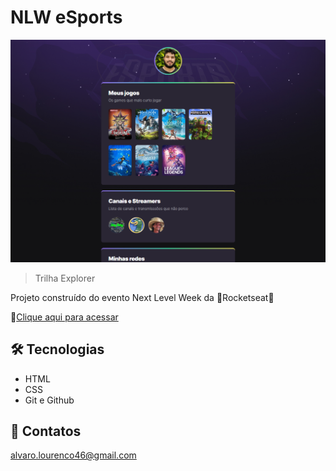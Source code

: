 # NLW eSports

![preview](./.github/preview.png)

> Trilha Explorer

Projeto construído do evento Next Level Week da 🚀Rocketseat🚀

🔗[Clique aqui para acessar](https://alvarolou.github.io/Explorer/)

## 🛠 Tecnologias

- HTML
- CSS
- Git e Github

## 💛 Contatos
alvaro.lourenco46@gmail.com